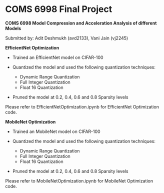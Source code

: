 # COMS 6998 Final Project
**COMS 6998 Model Compression and Acceleration Analysis of different Models**

Submitted by: Adit Deshmukh (avd2133), Vani Jain (vj2245)

**EfficientNet Optimization**
- Trained an EfficientNet model on CIFAR-100 

- Quantized the model and used the following quantization techniques:
  - Dynamic Range Quantization
  - Full Integer Quantization
  - Float 16 Quantization

- Pruned the model at 0.2, 0.4, 0.6 and 0.8 Sparsity levels

Please refer to EfficientNetOptimization.ipynb for EfficientNet Optimization code.

**MobileNet Optimization**
- Trained an MobileNet model on CIFAR-100 

- Quantized the model and used the following quantization techniques:
  - Dynamic Range Quantization
  - Full Integer Quantization
  - Float 16 Quantization

- Pruned the model at 0.2, 0.4, 0.6 and 0.8 Sparsity levels

Please refer to MobileNetOptimization.ipynb for MobileNet Optimization code.
